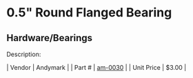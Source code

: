 # 0.5" Round Flanged Bearing
## Hardware/Bearings
Description: 	 

| Vendor | Andymark | 
| Part # | [am-0030](http://www.andymark.com/Bearings-s/239.htm) | 
| Unit Price | $3.00 | 
